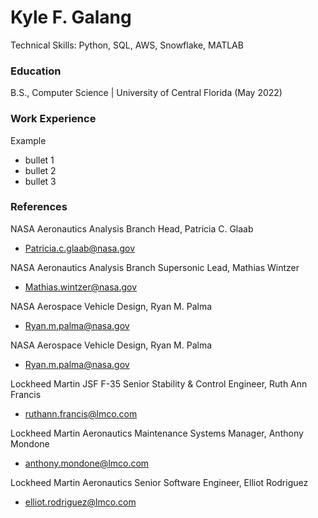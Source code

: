 # Kyle F. Galang
Technical Skills: Python, SQL, AWS, Snowflake, MATLAB

### Education
B.S., Computer Science | University of Central Florida (May 2022)

### Work Experience
Example 
- bullet 1
- bullet 2
- bullet 3

### References
NASA Aeronautics Analysis Branch Head, Patricia C. Glaab
- Patricia.c.glaab@nasa.gov

NASA Aeronautics Analysis Branch Supersonic Lead, Mathias Wintzer
- Mathias.wintzer@nasa.gov

NASA Aerospace Vehicle Design, Ryan M. Palma
- Ryan.m.palma@nasa.gov

NASA Aerospace Vehicle Design, Ryan M. Palma
- Ryan.m.palma@nasa.gov

Lockheed Martin JSF F-35 Senior Stability & Control Engineer, Ruth Ann Francis
- ruthann.francis@lmco.com

Lockheed Martin Aeronautics Maintenance Systems Manager, Anthony Mondone
- anthony.mondone@lmco.com

Lockheed Martin Aeronautics Senior Software Engineer, Elliot Rodriguez
- elliot.rodriguez@lmco.com
